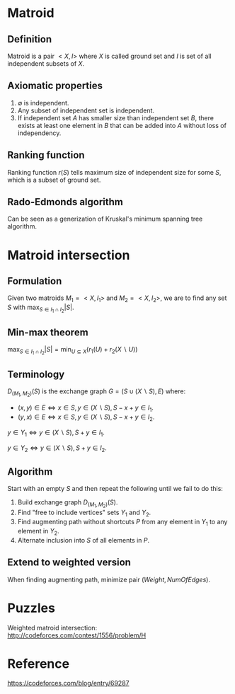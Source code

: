 # Matroid

## Definition

Matroid is a pair $<X, I>$ where $X$ is called ground set and $I$ is set of all independent subsets of $X$.

## Axiomatic properties

1. $\emptyset$ is independent.
2. Any subset of independent set is independent.
3. If independent set $A$ has smaller size than independent set $B$, there exists at least one element in $B$ that can be added into $A$ without loss of independency.

## Ranking function

Ranking function $r(S)$ tells maximum size of independent size for some $S$, which is a subset of ground set.

## Rado-Edmonds algorithm

Can be seen as a generization of Kruskal's minimum spanning tree algorithm.

# Matroid intersection

## Formulation

Given two matroids $M_1=<X,I_1>$ and $M_2=<X,I_2>$, we are to find any set $S$ with $\max_{S\in{I_1\cap I_2}}{|S|}$.

## Min-max theorem

$\max_{S\in{I_1\cap I_2}}{|S|}=\min_{U\subseteq X}{(r_1(U)+r_2(X\backslash U))}$

## Terminology

$D_{(M_1,M_2)}{(S)}$ is the exchange graph $G = (S \cup (X\backslash S), E)$ where:
- $(x,y)\in E \Leftrightarrow x\in S, y\in (X\backslash S), S-x+y\in I_1$.
- $(y,x)\in E \Leftrightarrow x\in S, y\in (X\backslash S), S-x+y\in I_2$.


$y\in Y_1 \Leftrightarrow y\in (X\backslash S), S+y\in I_1$.

$y\in Y_2 \Leftrightarrow y\in (X\backslash S), S+y\in I_2$.


## Algorithm

Start with an empty $S$ and then repeat the following until we fail to do this:

1. Build exchange graph $D_{(M_1,M_2)}{(S)}$.
2. Find "free to include vertices" sets $Y_1$ and $Y_2$.
3. Find augmenting path without shortcuts $P$ from any element in $Y_1$ to any element in $Y_2$.
4. Alternate inclusion into $S$ of all elements in $P$.

## Extend to weighted version

When finding augmenting path, minimize pair $(Weight, NumOfEdges)$.

# Puzzles

Weighted matroid intersection: http://codeforces.com/contest/1556/problem/H

# Reference

https://codeforces.com/blog/entry/69287
